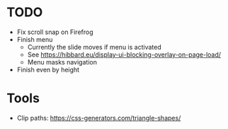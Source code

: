 # TODO

* Fix scroll snap on Firefrog
* Finish menu
  * Currently the slide moves if menu is activated
  * See https://hibbard.eu/display-ui-blocking-overlay-on-page-load/
  * Menu masks navigation
* Finish even by height

# Tools
 * Clip paths: https://css-generators.com/triangle-shapes/
